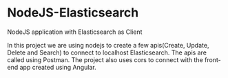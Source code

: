 # NodeJS-Elasticsearch
NodeJS application with Elasticsearch as Client

In this project we are using nodejs to create a few apis(Create, Update, Delete and Search) to connect to localhost Elasticsearch.
The apis are called using Postman.
The project also uses cors to connect with the front-end app created using Angular.
